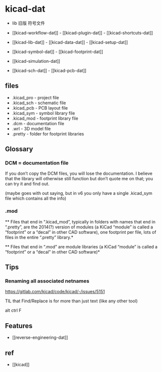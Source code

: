 
# kicad-dat

- lib 旧版 符号文件

- [[kicad-workflow-dat]] - [[kicad-plugin-dat]] - [[kicad-shortcuts-dat]]

- [[kicad-lib-dat]] - [[kicad-data-dat]] - [[kicad-setup-dat]]

- [[kicad-symbol-dat]] - [[kicad-footprint-dat]]

- [[kicad-simulation-dat]]

- [[kicad-sch-dat]] - [[kicad-pcb-dat]]



## files 

- .kicad_pro - project file
- .kicad_sch - schematic file
- .kicad_pcb - PCB layout file
- .kicad_sym - symbol library file
- .kicad_mod - footprint library file
- .dcm - documentation file
- .wrl - 3D model file
- .pretty - folder for footprint libraries


## Glossary

### DCM = documentation file 

If you don’t copy the DCM files, you will lose the documentation. I believe that the library will otherwise still function but don’t quote me on that; you can try it and find out.

(maybe goes with out saying, but in v6 you only have a single .kicad_sym file which contains all the info)

### .mod
** Files that end in “.kicad_mod”, typically in folders with names that end in “.pretty”, are the 2014(?) version of modules (a KiCad “module” is called a “footprint” or a “decal” in other CAD software), one footprint per file, lots of files in the entire “.pretty” library.*

** Files that end in “.mod” are module libraries (a KiCad “module” is called a “footprint” or a “decal” in other CAD software)*


## Tips 

### Renaming all associated netnames

https://gitlab.com/kicad/code/kicad/-/issues/5151

TIL that Find/Replace is for more than just text (like any other tool)

alt ctrl F


## Features 

- [[reverse-engineering-dat]]

## ref 

- [[kicad]] 